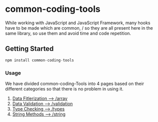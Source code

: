 # common-coding-tools

While working with JavaScript and JavaScript Framework, many hooks have to be made which are common, /
so they are all present here in the same library, so use them and avoid time and code repetition.

## Getting Started
```javascript
npm install common-coding-tools
```


### Usage
We have divided common-coding-Tools into 4 pages based on their different categories so that there is no problem in using it.

1. [Data Fitlerization --> /array](docs/ARRAY.md)
2. [Data Validation --> /validation](docs/ARRAY.md)
3. [Type Checking -->  /types](docs/ARRAY.md)
4. [String Methods --> /string](docs/ARRAY.md)
